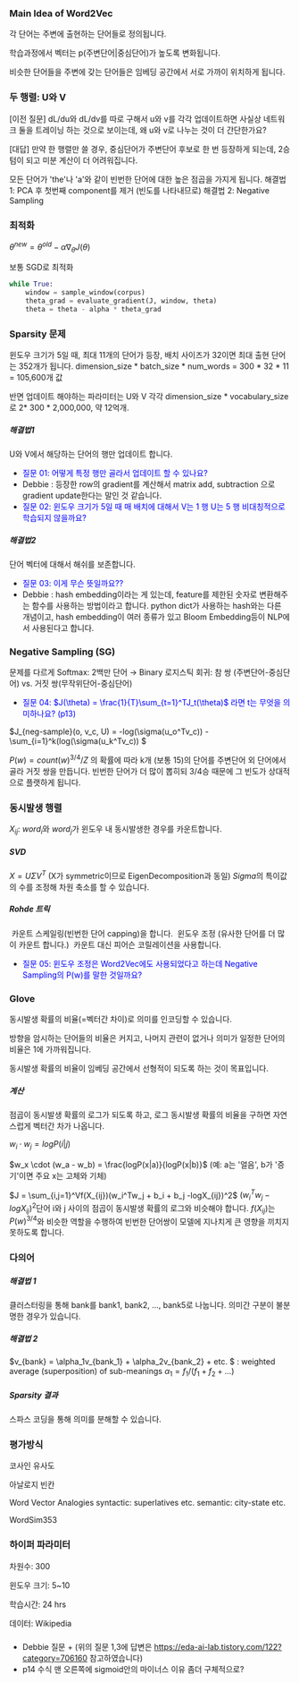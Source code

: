### Main Idea of Word2Vec

각 단어는 주변에 출현하는 단어들로 정의됩니다.

학습과정에서 벡터는 p(주변단어|중심단어)가 높도록 변화됩니다.

비슷한 단어들을 주변에 갖는 단어들은 임베딩 공간에서 서로 가까이 위치하게 됩니다.



### 두 행렬: U와 V 

[이전 질문] 
dL/du와 dL/dv를 따로 구해서 u와  v를 각각 업데이트하면 사실상 네트워크 둘을 트레이닝 하는 것으로 보이는데, 왜 u와 v로 나누는 것이 더 간단한가요?

[대답]
만약 한 행렬만 쓸 경우, 중심단어가 주변단어 후보로 한 번 등장하게 되는데, 2승 텀이 되고 미분 계산이 더 어려워집니다.

모든 단어가 'the'나 'a'와 같이 빈번한 단어에 대한 높은 점곱을 가지게 됩니다.
	해결법 1: PCA 후 첫번째 component를 제거 (빈도를 나타내므로)
	해결법 2: Negative Sampling



### 최적화

$\theta^{new} = \theta^{old} - \alpha\nabla_{\theta} J(\theta)$

보통 SGD로 최적화

```python
while True: 
	window = sample_window(corpus)
	theta_grad = evaluate_gradient(J, window, theta)
	theta = theta - alpha * theta_grad
```



### Sparsity 문제

윈도우 크기가 5일 때, 최대 11개의 단어가 등장, 배치 사이즈가 32이면 최대 출현 단어는 352개가 됩니다. 
	dimension_size * batch_size * num_words = 300 * 32 * 11 = 105,600개 값

반면 업데이트 해야하는 파라미터는 U와 V 각각 dimension_size * vocabulary_size로 2* 300 * 2,000,000, 약 12억개.

##### 해결법1

U와 V에서  해당하는 단어의 행만 업데이트 합니다.

- <span style="color:blue">질문 01: 어떻게 특정 행만 골라서 업데이트 할 수 있나요?</span>
- Debbie : 등장한 row의 gradient를 계산해서 matrix add, subtraction 으로 gradient update한다는 말인 것 같습니다. 
- <span style="color:blue">질문 02: 윈도우 크기가 5일 때 매 배치에 대해서 V는 1 행 U는 5 행 비대칭적으로 학습되지 않을까요?</span>

##### 해결법2

단어 벡터에 대해서 해쉬를 보존합니다.

- <span style="color:blue">질문 03: 이게 무슨 뜻일까요??</span>
- Debbie : hash embedding이라는 게 있는데, feature를 제한된 숫자로 변환해주는 함수를 사용하는 방법이라고 합니다. python dict가 사용하는 hash와는 다른 개념이고, hash embedding이 여러 종류가 있고 Bloom Embedding등이 NLP에서 사용된다고 합니다. 


### Negative Sampling (SG)

문제를 다르게
Softmax: 2백만 단어 &rarr; Binary 로지스틱 회귀: 참 쌍 (주변단어-중심단어) vs. 거짓 쌍(무작위단어-중심단어)

- <span style="color:blue">질문 04: $J(\theta) = \frac{1}{T}\sum_{t=1}^TJ_t(\theta)$ 라면 t는 무엇을 의미하나요? (p13)</span> 

$J_{neg-sample}(o, v_c, U) = -log(\sigma(u_o^Tv_c)) - \sum_{i=1}^k(log(\sigma(u_k^Tv_c)) $

$P(w) = count(w)^{3/4} / Z$ 의 확률에 따라 k개 (보통 15)의 단어를 주변단어 외 단어에서 골라 거짓 쌍을 만듭니다.
빈번한 단어가 더 많이 뽑히되 3/4승 때문에 그 빈도가 상대적으로 플랫하게 됩니다.



### 동시발생 행렬

$X_{ij}$: $word_i$와 $word_j$가 윈도우 내 동시발생한 경우를 카운트합니다.

##### SVD

$X = U\Sigma V^T$ (X가 symmetric이므로 EigenDecomposition과 동일)
	$Sigma$의 특이값의 수를 조정해 차원 축소를 할 수 있습니다.

##### Rohde 트릭 

​	카운트 스케일링(빈번한 단어 capping)을 합니다.
​	윈도우 조정 (유사한 단어를 더 많이 카운트 합니다.)
​	카운트 대신 피어슨 코릴레이션을 사용합니다.

- <span style="color:blue">질문 05: 윈도우 조정은 Word2Vec에도 사용되었다고 하는데 Negative Sampling의 P(w)를 말한 것일까요?</span> 



### Glove

동시발생 확률의 비율(=벡터간 차이)로 의미를 인코딩할 수 있습니다.

방향을 암시하는 단어들의 비율은 커지고, 나머지 관련이 없거나 의미가 일정한 단어의 비율은 1에 가까워집니다.

동시발생 확률의 비율이 임베딩 공간에서 선형적이 되도록 하는 것이 목표입니다.

##### 계산

점곱이 동시발생 확률의 로그가 되도록 하고, 로그 동시발생 확률의 비율을 구하면 자연스럽게 벡터간 차가 나옵니다. 

$w_i \cdot w_j = logP(i|j)$ 

$w_x \cdot (w_a - w_b) = \frac{logP(x|a)}{logP(x|b)}$ (예: a는 '얼음', b가 '증기'이면 주요 x는 고체와 기체)

$J = \sum_{i,j=1}^Vf(X_{ij})(w_i^Tw_j + b_i + b_j -logX_{ij})^2$
	$(w_i^Tw_j - logX_{ij})^2$단어 i와 j 사이의 점곱이 동시발생 확률의 로그와 비슷해야 합니다.
	 $f(X_{ij})$는 $P(w)^{3/4}$와 비슷한 역할을 수행하여 빈번한 단어쌍이 모델에 지나치게 큰 영향을 끼치지 못하도록 합니다.



### 다의어

##### 해결법 1

클러스터링을 통해 bank를 bank1, bank2, ..., bank5로 나눕니다.
	의미간 구분이 불분명한 경우가 있습니다.

##### 해결법 2

$v_{bank} = \alpha_1v_{bank_1} + \alpha_2v_{bank_2} + etc. $ : weighted average (superposition) of sub-meanings
	$\alpha_1 = f_1/(f_1+f_2+...)$

##### Sparsity 결과

스파스 코딩을 통해 의미를 분해할 수 있습니다.



### 평가방식

코사인 유사도

아날로지 빈칸

Word Vector Analogies
	syntactic: superlatives etc.
	semantic: city-state etc.

WordSim353



### 하이퍼 파라미터

차원수: 300

윈도우 크기: 5~10

학습시간: 24 hrs

데이터: Wikipedia



### 
- Debbie 질문 + (위의 질문 1,3에 답변은 https://eda-ai-lab.tistory.com/122?category=706160 참고하였습니다)
- p14 수식 맨 오른쪽에 sigmoid안의 마이너스 이유 좀더 구체적으로?
